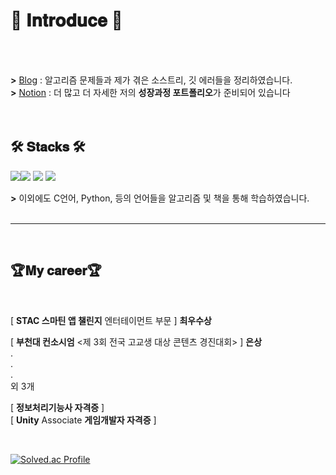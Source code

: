 
# 🤗 𝐈𝐧𝐭𝐫𝐨𝐝𝐮𝐜𝐞 🤗
<br>
<br>

**>** [Blog](https://nsj050320.tistory.com) : 알고리즘 문제들과 제가 겪은 소스트리, 깃 에러들을 정리하였습니다.<br>
**>** [Notion](https://namsojeong.notion.site/7f0458df2aa844389355cbafa409a846?pvs=4) : 더 많고 더 자세한 저의 **성장과정 포트폴리오**가 준비되어 있습니다<br>
<br>
<br>

## 🛠 𝐒𝐭𝐚𝐜𝐤𝐬 🛠
 <img src="https://img.shields.io/badge/Unity-%23000000?style=for-the-badge&logo=unity&logoColor=white"><img src="https://img.shields.io/badge/Unreal-0E1128?style=for-the-badge&logo=Unreal Engine&logoColor=white"> <img src="https://img.shields.io/badge/C++-%2300599C?style=for-the-badge&logo=c%2B%2B&logoColor=white">
 <img src="https://img.shields.io/badge/C%23-%23239120?style=for-the-badge&logo=c-sharp&logoColor=white">
<br>

**>** 이외에도 C언어, Python, 등의 언어들을 알고리즘 및 책을 통해 학습하였습니다.
<br><br>

- - -

<br>

## 🏆𝐌𝐲 𝐜𝐚𝐫𝐞𝐞𝐫🏆
 <br/>

[ **STAC 스마틴 앱 챌린지** 엔터테이먼트 부문 ]  **최우수상** <br/>

[ **부천대 컨소시엄** <제 3회 전국 고교생 대상 콘텐츠 경진대회> ] **은상** <br/>
.
<br>
.
<br>
.
<br>
외 3개
<br/>

[ **정보처리기능사 자격증** ] <br/>
[ **Unity** Associate **게임개발자 자격증** ]<br/>

<br/>

[![Solved.ac Profile](http://mazassumnida.wtf/api/v2/generate_badge?boj=nsj050320)](https://solved.ac/nsj050320/)
<br><br>

